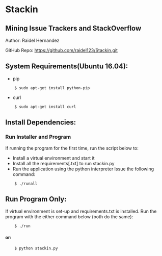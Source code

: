 
# Stackin

## Mining Issue Trackers and StackOverflow

Author: Raidel Hernandez

GitHub Repo: https://github.com/raidel123/Stackin.git

## System Requirements(Ubuntu 16.04):

* pip
```
    $ sudo apt-get install python-pip
```
* curl
```
    $ sudo apt-get install curl
```

## Install Dependencies:

### Run Installer and Program
If running the program for the first time, run the script below to:
* Install a virtual environment and start it
* Install all the requirements[.txt] to run stackin.py
* Run the application using the python interpreter
Issue the following command:

```
    $ ./runall
```

## Run Program Only:

If  virtual environment is set-up and requirements.txt is installed.
Run the program with the either command below (both do the same):  

```
    $ ./run
```

#### or:

```
    $ python stackin.py
```
